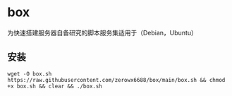 # box
为快速搭建服务器自备研究的脚本服务集适用于（Debian，Ubuntu）
## 安装
```
wget -O box.sh https://raw.githubusercontent.com/zerowx6688/box/main/box.sh && chmod +x box.sh && clear && ./box.sh
```
